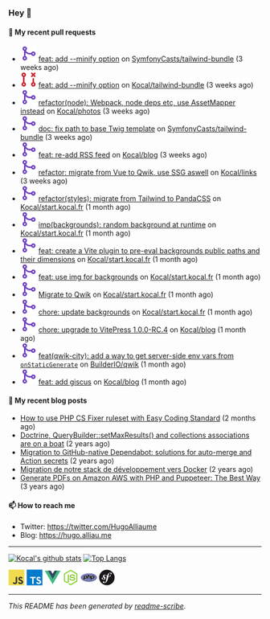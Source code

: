 ### Hey 👋

#### 👷 My recent pull requests

- ![](./assets/pr-merged.svg) [feat: add --minify option](https://github.com/SymfonyCasts/tailwind-bundle/pull/21) on [SymfonyCasts/tailwind-bundle](https://github.com/SymfonyCasts/tailwind-bundle) (3 weeks ago)
- ![](./assets/pr-closed.svg) [feat: add --minify option](https://github.com/Kocal/tailwind-bundle/pull/1) on [Kocal/tailwind-bundle](https://github.com/Kocal/tailwind-bundle) (3 weeks ago)
- ![](./assets/pr-merged.svg) [refactor(node): Webpack, node deps etc, use AssetMapper instead](https://github.com/Kocal/photos/pull/7) on [Kocal/photos](https://github.com/Kocal/photos) (3 weeks ago)
- ![](./assets/pr-merged.svg) [doc: fix path to base Twig template](https://github.com/SymfonyCasts/tailwind-bundle/pull/19) on [SymfonyCasts/tailwind-bundle](https://github.com/SymfonyCasts/tailwind-bundle) (3 weeks ago)
- ![](./assets/pr-merged.svg) [feat: re-add RSS feed](https://github.com/Kocal/blog/pull/149) on [Kocal/blog](https://github.com/Kocal/blog) (3 weeks ago)
- ![](./assets/pr-merged.svg) [refactor: migrate from Vue to Qwik, use SSG aswell](https://github.com/Kocal/links/pull/5) on [Kocal/links](https://github.com/Kocal/links) (3 weeks ago)
- ![](./assets/pr-merged.svg) [refactor(styles): migrate from Tailwind to PandaCSS](https://github.com/Kocal/start.kocal.fr/pull/409) on [Kocal/start.kocal.fr](https://github.com/Kocal/start.kocal.fr) (1 month ago)
- ![](./assets/pr-merged.svg) [imp(backgrounds): random background at runtime](https://github.com/Kocal/start.kocal.fr/pull/408) on [Kocal/start.kocal.fr](https://github.com/Kocal/start.kocal.fr) (1 month ago)
- ![](./assets/pr-merged.svg) [feat: create a Vite plugin to pre-eval backgrounds public paths and their dimensions](https://github.com/Kocal/start.kocal.fr/pull/407) on [Kocal/start.kocal.fr](https://github.com/Kocal/start.kocal.fr) (1 month ago)
- ![](./assets/pr-merged.svg) [feat: use img for backgrounds](https://github.com/Kocal/start.kocal.fr/pull/406) on [Kocal/start.kocal.fr](https://github.com/Kocal/start.kocal.fr) (1 month ago)
- ![](./assets/pr-merged.svg) [Migrate to Qwik](https://github.com/Kocal/start.kocal.fr/pull/405) on [Kocal/start.kocal.fr](https://github.com/Kocal/start.kocal.fr) (1 month ago)
- ![](./assets/pr-merged.svg) [chore: update backgrounds](https://github.com/Kocal/start.kocal.fr/pull/404) on [Kocal/start.kocal.fr](https://github.com/Kocal/start.kocal.fr) (1 month ago)
- ![](./assets/pr-merged.svg) [chore: upgrade to VitePress 1.0.0-RC.4](https://github.com/Kocal/blog/pull/148) on [Kocal/blog](https://github.com/Kocal/blog) (1 month ago)
- ![](./assets/pr-merged.svg) [feat(qwik-city): add a way to get server-side env vars from `onStaticGenerate`](https://github.com/BuilderIO/qwik/pull/4912) on [BuilderIO/qwik](https://github.com/BuilderIO/qwik) (1 month ago)
- ![](./assets/pr-merged.svg) [feat: add giscus](https://github.com/Kocal/blog/pull/142) on [Kocal/blog](https://github.com/Kocal/blog) (1 month ago)

#### 📜 My recent blog posts

- [How to use PHP CS Fixer ruleset with Easy Coding Standard](posts/2023-07-19-how-to-use-php-cs-fixer-ruleset-with-easy-coding-standard) (2 months ago)
- [Doctrine, QueryBuilder::setMaxResults() and collections associations are on a boat](posts/2022-01-07-doctrine-setmaxresults-and-collections-associations-are-on-a-boat) (2 years ago)
- [Migration to GitHub-native Dependabot: solutions for auto-merge and Action secrets](posts/2021-05-04-migration-to-github-native-dependabot-solutions-for-auto-merge-and-action-secrets) (2 years ago)
- [Migration de notre stack de développement vers Docker](posts/2021-04-26-migration-stack-developpement) (2 years ago)
- [Generate PDFs on Amazon AWS with PHP and Puppeteer: The Best Way](posts/2020-04-21-generate-pdfs-on-amazon-aws-with-php-and-puppeteer-the-best-way) (3 years ago)

#### 📫 How to reach me

- Twitter: https://twitter.com/HugoAlliaume
- Blog: https://hugo.alliau.me

---

[![Kocal's github stats](https://github-readme-stats.vercel.app/api?username=Kocal&count_private=true&hide=stars)](https://github.com/anuraghazra/github-readme-stats)
[![Top Langs](https://github-readme-stats.vercel.app/api/top-langs/?username=Kocal&layout=compact)](https://github.com/anuraghazra/github-readme-stats)

<img src="https://raw.githubusercontent.com/devicons/devicon/master/icons/javascript/javascript-original.svg" alt="javascript" title="javascript" width="32" height="32"/> <img src="https://raw.githubusercontent.com/devicons/devicon/master/icons/typescript/typescript-original.svg" alt="typescript" title="typescript" width="32" height="32"/> <img src="https://raw.githubusercontent.com/devicons/devicon/master/icons/vuejs/vuejs-original.svg" alt="vuejs" title="vuejs" width="32" height="32"/> <img src="https://raw.githubusercontent.com/devicons/devicon/master/icons/nodejs/nodejs-original.svg" alt="nodejs" title="nodejs" width="32" height="32"/> <img src="https://raw.githubusercontent.com/devicons/devicon/master/icons/php/php-original.svg" alt="php" title="php" width="32" height="32"/> <img src="https://raw.githubusercontent.com/devicons/devicon/master/icons/symfony/symfony-original.svg" alt="symfony" title="symfony" width="32" height="32"/> 

---

_This README has been generated by [readme-scribe](https://github.com/muesli/readme-scribe/)_.

